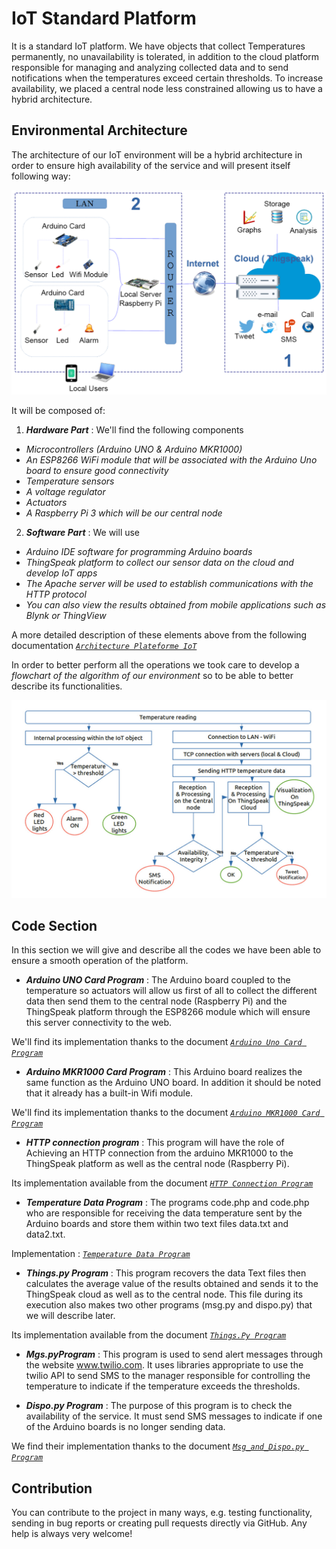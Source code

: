 ﻿# IoT Standard Platform 

It is a standard IoT platform. We have objects that collect
Temperatures permanently, no unavailability is tolerated,
in addition to the cloud platform responsible for managing and analyzing
collected data and to send notifications when the
temperatures exceed certain thresholds. To increase availability,
we placed a central node less constrained allowing us to have
a hybrid architecture.

## Environmental Architecture 

The architecture of our IoT environment will be a hybrid 
architecture in order to ensure high availability of the service 
and will present itself following way:

![*Architecture Plateforme IoT*](https://github.com/AbdramCoulby/IoT-Standard-Platform/blob/master/Architecture/Images/architecture_iot.png "Architecture Plateforme IoT")

It will be composed of: 
1. ***Hardware Part*** : We'll find the following components
*  *Microcontrollers (Arduino UNO & Arduino MKR1000)*
*  *An ESP8266 WiFi module that will be associated with 
the Arduino Uno board to ensure good connectivity*
*  *Temperature sensors*
*  *A voltage regulator*
*  *Actuators*
*  *A Raspberry Pi 3 which will be our central node*

2. ***Software Part*** : We will use  
*  *Arduino IDE software for programming Arduino boards*
*  *ThingSpeak platform to collect our sensor data on the cloud and develop IoT apps*
*  *The Apache server will be used to establish communications with the HTTP protocol*
*  *You can also view the results obtained from mobile 
applications such as Blynk or ThingView*

A more detailed description of these elements above from the following documentation 
[*`Architecture Plateforme IoT`*](https://github.com/AbdramCoulby/IoT-Standard-Platform/wiki)


In order to better perform all the operations we took care to develop a *flowchart of the algorithm of our environment* 
so to be able to better describe its functionalities.

![*Organigramme de l'algorithme*](https://github.com/AbdramCoulby/IoT-Standard-Platform/blob/master/Architecture/Images/algorithme_iot.png)

## Code Section

In this section we will give and describe all the codes 
we have been able to ensure a smooth operation of the platform.

* ***Arduino UNO Card Program*** : The Arduino board coupled to the temperature so actuators will allow us first of all 
to collect the different data then send them to the central node (Raspberry Pi) and the ThingSpeak platform through 
the ESP8266 module which will ensure this server connectivity to the web.

We'll find its implementation thanks to the document [*`Arduino Uno Card Program`*](Codes/Arduino_Uno_Program.md)


* ***Arduino MKR1000 Card Program*** : This Arduino board realizes
the same function as the Arduino UNO board. In addition it should be noted that it already has a built-in Wifi module. 

We'll find its implementation thanks to the document [*`Arduino MKR1000 Card Program`*](https://github.com/AbdramCoulby/IoT-Standard-Platform/blob/master/Codes/Arduino_MKR1000_Program.md)

* ***HTTP connection program*** : This program will have the role of Achieving an HTTP connection from the arduino MKR1000 
to the ThingSpeak platform as well as the central node (Raspberry Pi).

Its implementation available from the document [*`HTTP Connection Program`*](https://github.com/AbdramCoulby/IoT-Standard-Platform/blob/master/Codes/HTPP_Connection.md)

* ***Temperature Data Program*** : The programs code.php and code.php who are responsible for receiving the data 
temperature sent by the Arduino boards and store 
them within two text files data.txt and data2.txt.

Implementation : [*`Temperature Data Program`*](https://github.com/AbdramCoulby/IoT-Standard-Platform/blob/master/Codes/Temperature_codes.md)


* ***Things.py Program*** : This program recovers the data Text files then calculates the average value of the results 
obtained and sends it to the ThingSpeak cloud as well as to the central node. 
This file during its execution also makes two other programs (msg.py and dispo.py) 
that we will describe later.

Its implementation available from the document [*`Things.Py Program`*](https://github.com/AbdramCoulby/IoT-Standard-Platform/blob/master/Codes/Things.py)


* ***Mgs.pyProgram*** : This program is used to send alert messages
through the website www.twilio.com. It uses libraries
appropriate to use the twilio API to send SMS to the manager
responsible for controlling the temperature to indicate if the temperature exceeds
the thresholds.
 
 * ***Dispo.py Program*** : The purpose of this program is to check the availability of the service. It must send SMS 
 messages to indicate if one of the Arduino boards is no longer sending data.
 
 We find their implementation thanks to the document [*`Msg_and_Dispo.py Program`*](https://github.com/AbdramCoulby/IoT-Standard-Platform/blob/master/Codes/Msg_and_Dispo.py)
 
## Contribution 
You can contribute to the project in many ways, e.g. testing functionality, sending in bug reports or creating pull requests directly via GitHub. Any help is always very welcome!
